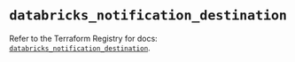 # `databricks_notification_destination`

Refer to the Terraform Registry for docs: [`databricks_notification_destination`](https://registry.terraform.io/providers/databricks/databricks/1.72.0/docs/resources/notification_destination).
